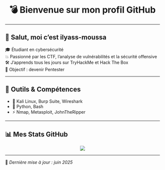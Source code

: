<h1 align="center">💣 Bienvenue sur mon profil GitHub</h1>




---

## 👋 Salut, moi c’est ilyass-moussa

🎓 Étudiant en cybersécurité  
💥 Passionné par les CTF, l’analyse de vulnérabilités et la sécurité offensive  
🛠️ J’apprends tous les jours sur TryHackMe et Hack The Box  
🎯 Objectif : devenir Pentester 

---

## 🔧 Outils & Compétences

- 🔐 Kali Linux, Burp Suite, Wireshark
- 🐍 Python, Bash
- ⚡ Nmap, Metasploit, JohnTheRipper

---

## 📊 Mes Stats GitHub

<p align="center">
  <img src="https://github-readme-stats.vercel.app/api?username=ilyass-moussa&show_icons=true&theme=radical" />
</p>

---

🧠 *Dernière mise à jour : juin 2025*

